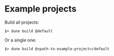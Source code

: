 # Example projects

Build all projects:
```
$> dune build @default
```

Or a single one:
```
$> dune build @<path-to-example-project>/default
```
